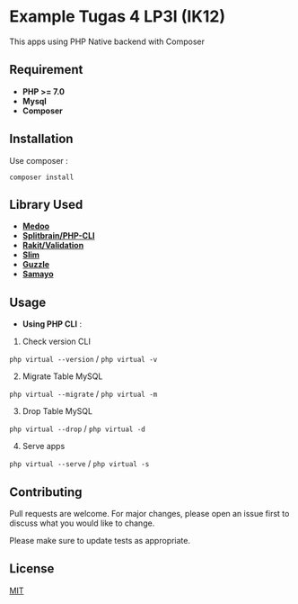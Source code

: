 # Example Tugas 4 LP3I (IK12)

This apps using PHP Native backend with Composer

## Requirement

- **PHP >= 7.0**
- **Mysql**
- **Composer**

## Installation

Use composer :

```composer install```

## Library Used

- **[Medoo](https://medoo.in/)**
- **[Splitbrain/PHP-CLI](https://github.com/splitbrain/php-cli)**
- **[Rakit/Validation](https://github.com/rakit/validation)**
- **[Slim](https://slimframework.com/)**
- **[Guzzle](http://docs.guzzlephp.org/en/stable/)**
- **[Samayo](https://github.com/samayo/bulletproof)**

## Usage

- **Using PHP CLI** :

1. Check version CLI

```php virtual --version``` / ```php virtual -v```

2. Migrate Table MySQL

```php virtual --migrate``` / ```php virtual -m```

3. Drop Table MySQL

```php virtual --drop``` / ```php virtual -d```

4. Serve apps

```php virtual --serve``` / ```php virtual -s```

## Contributing

Pull requests are welcome. For major changes, please open an issue first to discuss what you would like to change.

Please make sure to update tests as appropriate.

## License

[MIT](https://choosealicense.com/licenses/mit/)